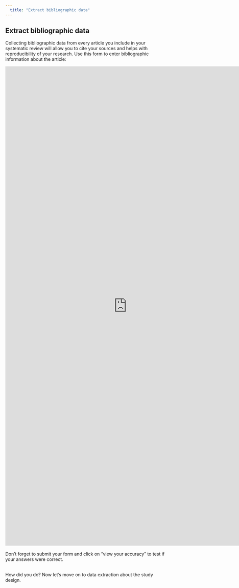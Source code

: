 ```yaml
---
  title: "Extract bibliographic data"
---
```



## Extract bibliographic data

Collecting bibliographic data from every article you include in your systematic review will allow you to cite your sources and helps with reproducibility of your research.
Use this form to enter bibliographic information about the article:


<iframe src="https://docs.google.com/forms/d/1BQ1eurByw7T_V-emDWNXsQV0UuiSN4JBTdivz_lutRw/viewform?embedded=true" width="760" height="1500" frameborder="0" marginheight="0" marginwidth="0">Loading...</iframe>
<br><br>
Don’t forget to submit your form and click on “view your accuracy” to test if your answers were correct.<br><br>

How did you do? Now let’s move on to data extraction about the study design. 
